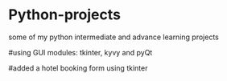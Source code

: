 # Python-projects
some of my python intermediate and advance learning projects 

#using GUI modules: tkinter, kyvy and pyQt

#added a hotel booking form using tkinter
